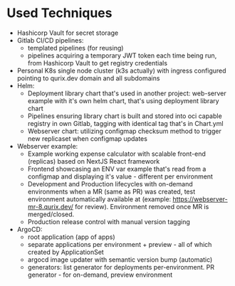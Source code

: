 # Used Techniques

- Hashicorp Vault for secret storage
- Gitlab CI/CD pipelines:
  - templated pipelines (for reusing)
  - pipelines acquiring a temporary JWT token each time being run, from Hashicorp Vault to get registry credentials
- Personal K8s single node cluster (k3s actually) with ingress configured pointing to qurix.dev domain and all subdomains
- Helm:
  - Deployment library chart that's used in another project: web-server example with it's own helm chart, that's using deployment library chart
  - Pipelines ensuring library chart is built and stored into oci capable registry in own Gitlab, tagging with identical tag that's in Chart.yml
  - Webserver chart: utilizing configmap checksum method to trigger new replicaset when configmap updates
- Webserver example:
  - Example working expense calculator with scalable front-end (replicas) based on NextJS React framework
  - Frontend showcasing an ENV var example that's read from a configmap and displaying it's value - different per environment
  - Development and Production lifecycles with on-demand environments when a MR (same as PR) was created, test environment automatically available at (example: https://webserver-mr-8.qurix.dev/ for review). Environment removed once MR is merged/closed.
  - Production release control with manual version tagging
- ArgoCD:
  - root application (app of apps)
  - separate applications per environment + preview - all of which created by ApplicationSet 
  - argocd image updater with semantic version bump (automatic)
  - generators: list generator for deployments per-environment. PR generator - for on-demand, preview environment